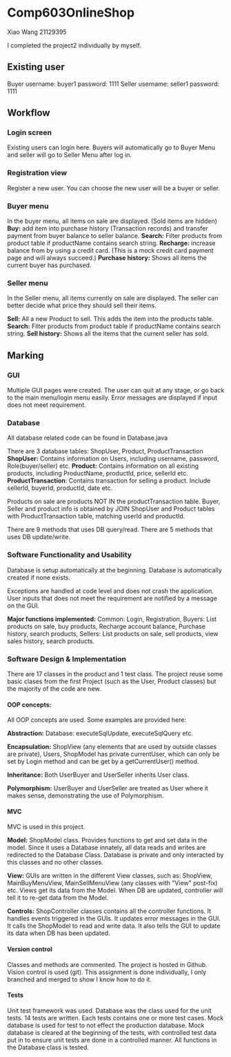 # Comp603OnlineShop

Xiao Wang 21129395 

I completed the project2 individually by myself.

## Existing user
Buyer    username: buyer1   password: 1111
Seller   username: seller1  password: 1111

## Workflow
### Login screen
Existing users can login here. Buyers will automatically go to Buyer Menu and seller will go to Seller Menu after log in.

### Registration view
Register a new user. You can choose the new user will be a buyer or seller.

### Buyer menu
In the buyer menu, all items on sale are displayed. (Sold items are hidden)
**Buy:** add item into purchase history (Transaction records) and transfer payment from buyer balance to seller balance.
**Search:** Filter products from product table if productName contains search string.
**Recharge:** increase balance from by using a credit card. (This is a mock credit card payment page and will always succeed.)
**Purchase history:** Shows all items the current buyer has purchased. 

### Seller menu
In the Seller menu, all items currently on sale are displayed. The seller can better decide what price they should sell their items.

**Sell:** All a new Product to sell. This adds the item into the products table.
**Search:** Filter products from product table if productName contains search string.
**Sell history:** Shows all the items that the current seller has sold.

## Marking
### GUI
Multiple GUI pages were created. 
The user can quit at any stage, or go back to the main menu/login menu easily. 
Error messages are displayed if input does not meet requirement.

### Database
All database related code can be found in Database.java

There are 3 database tables: ShopUser, Product, ProductTransaction
**ShopUser:** Contains information on Users, including username, password, Role(buyer/seller) etc.
**Product:** Contains information on all existing products, including ProductName, productId, price, sellerId etc.
**ProductTransaction**: Contains transaction for selling a product. Include sellerId, buyerId, productId, date etc.

Products on sale are products NOT IN the productTransaction table.
Buyer, Seller and product info is obtained by JOIN ShopUser and Product tables with ProductTransaction table, matching userId and productId.

There are 9 methods that uses DB query/read.
There are 5 methods that uses DB update/write.

### Software Functionality and Usability
Database is setup automatically at the beginning. Database is automatically created if none exists.

Exceptions are handled at code level and does not crash the application.
User inputs that does not meet the requirement are notified by a message on the GUI.

**Major functions implemented:**
Common: Login, Registration, 
Buyers: List products on sale, buy products, Recharge account balance, Purchase history, search products,
Sellers: List products on sale, sell products, view sales history, search products.

### Software Design & Implementation
There are 17 classes in the product and 1 test class. The project reuse some basic clases from the first Project (such as the User, Product classes) but the majority of the code are new.

#### OOP concepts:
All OOP concepts are used. Some examples are provided here:

**Abstraction:** Database: executeSqlUpdate, executeSqlQuery etc.

**Encapsulation:** ShopView (any elements that are used by outside classes are private), Users, ShopModel has private currentUser, which can only be set by Login method and can be get by a getCurrentUser() method.

**Inheritance:** Both UserBuyer and UserSeller inherits User class.

**Polymorphism:** UserBuyer and UserSeller are treated as User where it makes sense, demonstrating the use of Polymorphism.


#### MVC
MVC is used in this project. 

**Model:** ShopModel class. Provides functions to get and set data in the model. Since it uses a Database innately, all data reads and writes are redirected to the Database Class. Database is private and only interacted by this classes and no other classes.

**View:** GUIs are written in the different View classes, such as: ShopView, MainBuyMenuView, MainSellMenuView (any classes with "View" post-fix) etc. Views get its data from the Model. When DB are updated, controller will tell it to re-get data from the Model.

**Controls:** ShopController classes contains all the controller functions. It handles events triggered in the GUIs. It updates error messages in the GUI. It calls the ShopModel to read and write data. It also tells the GUI to update its data when DB has been updated.

#### Version control
Classes and methods are commented.
The project is hosted in Github. Vision control is used (git).
This assignment is done individually, I only branched and merged to show I know how to do it.

#### Tests
Unit test framework was used. Database was the class used for the unit tests. 
14 tests are written. Each tests contains one or more test cases.
Mock database is used for test to not effect the production database. 
Mock database is cleared at the beginning of the tests, with controlled test data put in to ensure unit tests are done in a controlled manner. All functions in the Database class is tested.


